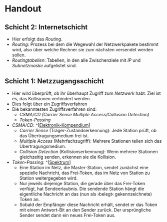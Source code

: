 # Handout

## Schicht 2: Internetschicht

- Hier erfolgt das *Routing*.
- *Routing*: Prozess bei dem die Wegewahl der Netzwerkpakete bestimmt wird, also über welche Rechner sie zum nächsten versendet werden sollen.
- *Routingtabellen*: Tabellen, in den alle Zwischenziele mit *IP* und *Subnetzmaske* aufgelistet sind.

## Schicht 1: Netzzugangsschicht

- Hier wird überprüft, ob ihr überhaupt Zugriff zum *Netzwerk* habt. Ziel ist es, das Kollisionen verhindert werden.
- Dies folgt über ein Zugriffsverfahren
- Die bekanntesten Zugriffsverfahren sind:
	- *CSMA/CD (Carrier Sense Multiple Access/Collusion Detection)*
	- *Token-Passing*
- *CSMA/CD*: ^[[Elektronik-Kompendium](https://www.elektronik-kompendium.de/sites/net/1406181.htm)]
	- *Carrier Sense* (Träger-Zustandserkennung): Jede Station prüft, ob das Übertragungsmedium frei ist.
	- *Multiple Access* (Mehrfachzugriff): Mehrere Stationen teilen sich das Übertragungsmedium.
	- *Collision Detection* (Kollisionserkennung): Wenn mehrere Stationen gleichzeitig senden, erkennen sie die Kollision.
- *Token-Passing*: ^[[Spektrum](https://www.spektrum.de/lexikon/physik/token-passing/14590)]
	- Eine Station im Netz, die Master-Station, sendet zunächst eine spezielle Nachricht, das Frei-Token, das im Netz von Station zu Station weitergegeben wird.
	- Nur jeweils diejenige Station, die gerade über das Frei-Token verfügt, hat Sendeerlaubnis. Die sendende Station hängt die eigentliche Nachricht an das (nun als ›belegt‹ gekennzeichnete) Token an.
	- Sobald der Empfänger diese Nachricht erhält, sendet er das Token mit einem Antwort-Bit an den Sender zurück. Der ursprüngliche Sender sendet dann ein neues Frei-Token aus.
